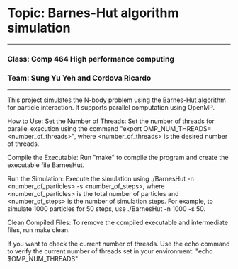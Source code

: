 # Topic: Barnes-Hut algorithm simulation
---
### Class: Comp 464 High performance computing
### Team: Sung Yu Yeh and Cordova Ricardo
---

This project simulates the N-body problem using the Barnes-Hut algorithm for particle interaction. It supports parallel computation using OpenMP.

How to Use:
Set the Number of Threads: Set the number of threads for parallel execution using the command "export OMP_NUM_THREADS=<number_of_threads>", where <number_of_threads> is the desired number of threads.

Compile the Executable: Run "make" to compile the program and create the executable file BarnesHut.

Run the Simulation: Execute the simulation using ./BarnesHut -n <number_of_particles> -s <number_of_steps>, where <number_of_particles> is the total number of particles and <number_of_steps> is the number of simulation steps. For example, to simulate 1000 particles for 50 steps, use ./BarnesHut -n 1000 -s 50.

Clean Compiled Files: To remove the compiled executable and intermediate files, run make clean.

If you want to check the current number of threads.
Use the echo command to verify the current number of threads set in your environment:
"echo $OMP_NUM_THREADS"
